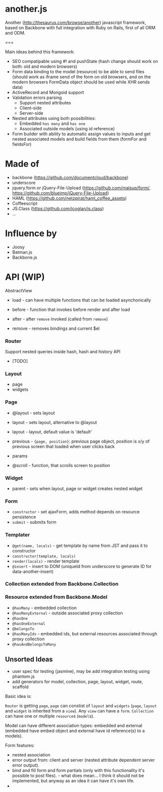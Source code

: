 another.js
==========

Another (http://thesaurus.com/browse/another) javascript framework, based on Backbone with full integration with Ruby on Rails, first of all ORM and ODM.

===

Main ideas behind this framework:

* SEO compatipable using #! and pushState (hash change should work on both: old and modern browsers)
* Form data binding to the model (resource) to be able to send files (should work as iframe send of the form on old browsers, and on the modern browsers FormData object should be used while XHR sends data)
* ActiveRecord and Mongoid support
* Validation errors parsing
    * Support nested attributes
    * Client-side
    * Server-side
* Nested attributes using both possibilities:
    * Embedded `has many` and `has one`
    * Associated outside models (using id reference)
* Form builder with ability to automatic assign values to inputs and get nested associated models and build fields from them (formFor and fieldsFor)


Made of
=======

* backbone (https://github.com/documentcloud/backbone)
* underscore
* jquery.form or jQuery-File-Upload (https://github.com/malsup/form/, https://github.com/blueimp/jQuery-File-Upload)
* HAML (https://github.com/netzpirat/haml_coffee_assets)
* Coffeescript
* JS.Class (https://github.com/jcoglan/js.class)
* ...

Influence by
============

* Joosy
* Batman.js
* Backbone.js


API (WIP)
=========

AbstractView
* load - can have multiple functions that can be loaded asynchonically
* before - function that invokes before render and after load
* after - after `remove` invoked (called from `remove`)

* remove - removes bindings and current $el

### Router

Support nested queries inside hash, hash and history API

* [TODO]

### Layout

* page
* widgets

### Page

* @layout - sets layout
* layout - sets layout, alternative to @layout

* layout - layout, default value is 'default'
* previous - `{page, position}`: previous page object, position is x/y of previous screen that loaded when user clicks back
* params

* @scroll - function, that scrolls screen to position
  
### Widget

* parent - sets when layout, page or widget creates nested widget

### Form

* `constructor` - set ajaxForm, adds method depends on resource persistence
* `submit` - submits form

### Templater

* `@get(name, locals)` - get template by name from JST and pass it to constructor
* `constructor(template, locals)`
* `render(locals)` - render template
* `@insert` - insert to DOM (uniqueId from underscore to generate ID for data-another-insert)

### Collection extended from Backbone.Collection

### Resource extended from Backbone.Model

* `@hasMany` - embedded collection
* `@hasManyExternal` - outside associated proxy collection
* `@hasOne`
* `@hasOneExternal`
* `@belongsTo`
* `@hasManyIds` - embedded ids, but external resources associated through proxy collection
* `@hasAndBelongsToMany`


## Unsorted Ideas

* user spec for testing (jasmine), may be add integration testing using phantom.js
* add generators for model, collection,  page, layout, widget, route, scaffold


Basic idea is:

`Router` is getting `page`, `page` can constist of `layout` and `widgets` (`page`, `layout` and `widget` is inherited from a `view`). Any `view` can have a `form`. `Collection` can have one or multiple `resource`s (`model`s).

Model can have different association types: embedded and external (embedded have embed object and external have id reference(s) to a models).

Form features:
* nested association
* error output from: client and server (nested attribute dependent server error output).
* bind and fill form and form partials (only with this functionality it's possible to post files). - what does mean... I think it should not be implemented, but anyway as an idea it can have it's own life.
* 
